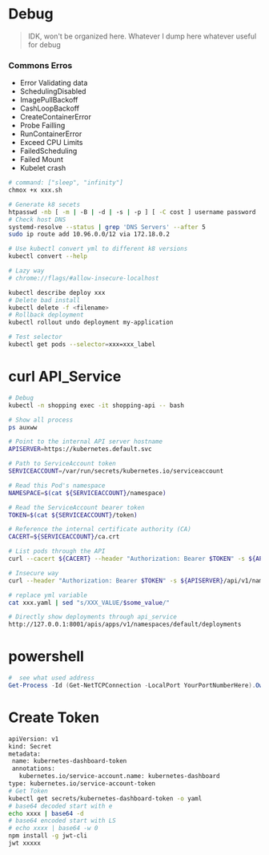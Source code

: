 # Debug
> IDK, won't be organized here. Whatever I dump here whatever useful for debug

### Commons Erros
- Error Validating data
- SchedulingDisabled
- ImagePullBackoff
- CashLoopBackoff
- CreateContainerError
- Probe Failling
- RunContainerError
- Exceed CPU Limits
- FailedScheduling
- Failed Mount
- Kubelet crash


```bash
# command: ["sleep", "infinity"]
chmox +x xxx.sh

# Generate k8 secets
htpasswd -nb [ -m | -B | -d | -s | -p ] [ -C cost ] username password
# Check host DNS
systemd-resolve --status | grep 'DNS Servers' --after 5
sudo ip route add 10.96.0.0/12 via 172.18.0.2

# Use kubectl convert yml to different k8 versions
kubectl convert --help

# Lazy way
# chrome://flags/#allow-insecure-localhost

kubectl describe deploy xxx
# Delete bad install
kubectl delete -f <filename>
# Rollback deployment
kubectl rollout undo deployment my-application

# Test selector
kubectl get pods --selector=xxx=xxx_label
```
# curl API_Service 
```bash
# Debug
kubectl -n shopping exec -it shopping-api -- bash

# Show all process
ps auxww 

# Point to the internal API server hostname
APISERVER=https://kubernetes.default.svc

# Path to ServiceAccount token
SERVICEACCOUNT=/var/run/secrets/kubernetes.io/serviceaccount

# Read this Pod's namespace
NAMESPACE=$(cat ${SERVICEACCOUNT}/namespace)

# Read the ServiceAccount bearer token
TOKEN=$(cat ${SERVICEACCOUNT}/token)

# Reference the internal certificate authority (CA)
CACERT=${SERVICEACCOUNT}/ca.crt

# List pods through the API
curl --cacert ${CACERT} --header "Authorization: Bearer $TOKEN" -s ${APISERVER}/api/v1/namespaces/shopping/pods/ 

# Insecure way
curl --header "Authorization: Bearer $TOKEN" -s ${APISERVER}/api/v1/namespaces/shopping/pods/ --insecure

# replace yml variable
cat xxx.yaml | sed "s/XXX_VALUE/$some_value/"

# Directly show deployments through api_service
http://127.0.0.1:8001/apis/apps/v1/namespaces/default/deployments
```

# powershell
```powershell
#  see what used address
Get-Process -Id (Get-NetTCPConnection -LocalPort YourPortNumberHere).OwningProcess
```

# Create Token
```bash
apiVersion: v1
kind: Secret
metadata:
 name: kubernetes-dashboard-token
 annotations:
   kubernetes.io/service-account.name: kubernetes-dashboard
type: kubernetes.io/service-account-token
# Get Token
kubectl get secrets/kubernetes-dashboard-token -o yaml
# base64 decoded start with e
echo xxxx | base64 -d
# base64 encoded start with LS 
# echo xxxx | base64 -w 0
npm install -g jwt-cli
jwt xxxxx
```